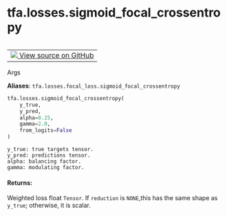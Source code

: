 <div itemscope itemtype="http://developers.google.com/ReferenceObject">
<meta itemprop="name" content="tfa.losses.sigmoid_focal_crossentropy" />
<meta itemprop="path" content="Stable" />
</div>

# tfa.losses.sigmoid_focal_crossentropy

<!-- Insert buttons and diff -->

<table class="tfo-notebook-buttons tfo-api" align="left">

<td>
  <a target="_blank" href="https://github.com/tensorflow/addons/tree/r0.7/tensorflow_addons/losses/focal_loss.py#L100-L151">
    <img src="https://www.tensorflow.org/images/GitHub-Mark-32px.png" />
    View source on GitHub
  </a>
</td></table>



<!-- Equality marker -->
Args

**Aliases**: `tfa.losses.focal_loss.sigmoid_focal_crossentropy`

``` python
tfa.losses.sigmoid_focal_crossentropy(
    y_true,
    y_pred,
    alpha=0.25,
    gamma=2.0,
    from_logits=False
)
```



<!-- Placeholder for "Used in" -->
    y_true: true targets tensor.
    y_pred: predictions tensor.
    alpha: balancing factor.
    gamma: modulating factor.

#### Returns:

Weighted loss float `Tensor`. If `reduction` is `NONE`,this has the
same shape as `y_true`; otherwise, it is scalar.


